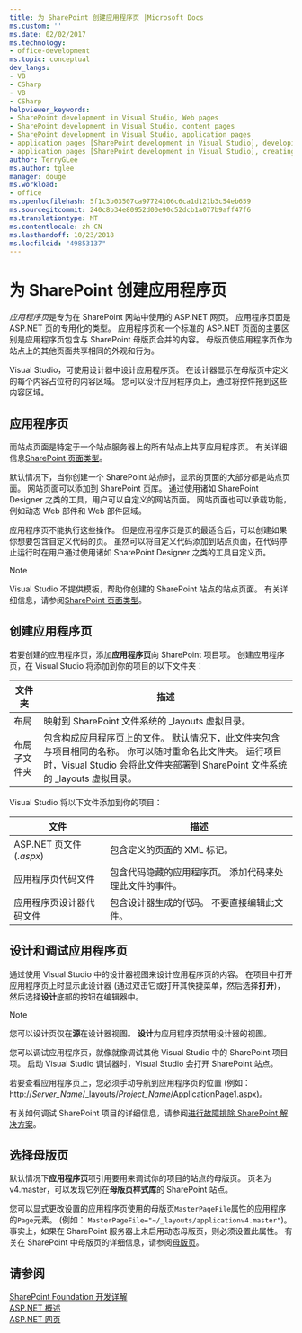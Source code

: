 ```yaml
---
title: 为 SharePoint 创建应用程序页 |Microsoft Docs
ms.custom: ''
ms.date: 02/02/2017
ms.technology:
- office-development
ms.topic: conceptual
dev_langs:
- VB
- CSharp
- VB
- CSharp
helpviewer_keywords:
- SharePoint development in Visual Studio, Web pages
- SharePoint development in Visual Studio, content pages
- SharePoint development in Visual Studio, application pages
- application pages [SharePoint development in Visual Studio], developing
- application pages [SharePoint development in Visual Studio], creating
author: TerryGLee
ms.author: tglee
manager: douge
ms.workload:
- office
ms.openlocfilehash: 5f1c3b03507ca97724106c6ca1d121b3c54eb659
ms.sourcegitcommit: 240c8b34e80952d00e90c52dcb1a077b9aff47f6
ms.translationtype: MT
ms.contentlocale: zh-CN
ms.lasthandoff: 10/23/2018
ms.locfileid: "49853137"
---
```

# <a name="create-application-pages-for-sharepoint"></a>为 SharePoint 创建应用程序页
  *应用程序页*是专为在 SharePoint 网站中使用的 ASP.NET 网页。 应用程序页面是 ASP.NET 页的专用化的类型。 应用程序页和一个标准的 ASP.NET 页面的主要区别是应用程序页包含与 SharePoint 母版页合并的内容。 母版页使应用程序页作为站点上的其他页面共享相同的外观和行为。  
  
 Visual Studio，可使用设计器中设计应用程序页。 在设计器显示在母版页中定义的每个内容占位符的内容区域。 您可以设计应用程序页上，通过将控件拖到这些内容区域。  
  
## <a name="application-pages"></a>应用程序页
 而站点页面是特定于一个站点服务器上的所有站点上共享应用程序页。 有关详细信息[SharePoint 页面类型](http://go.microsoft.com/fwlink/?LinkID=211584)。  
  
 默认情况下，当你创建一个 SharePoint 站点时，显示的页面的大部分都是站点页面。 网站页面可以添加到 SharePoint 页库。 通过使用诸如 SharePoint Designer 之类的工具，用户可以自定义的网站页面。 网站页面也可以承载功能，例如动态 Web 部件和 Web 部件区域。  
  
 应用程序页不能执行这些操作。 但是应用程序页是页的最适合后，可以创建如果你想要包含自定义代码的页。 虽然可以将自定义代码添加到站点页面，在代码停止运行时在用户通过使用诸如 SharePoint Designer 之类的工具自定义页。  
  
> [!NOTE]  
>  Visual Studio 不提供模板，帮助你创建的 SharePoint 站点的站点页面。 有关详细信息，请参阅[SharePoint 页面类型](http://go.microsoft.com/fwlink/?LinkID=211584)。  
  
## <a name="create-an-application-page"></a>创建应用程序页
 若要创建的应用程序页，添加**应用程序页**向 SharePoint 项目项。 创建应用程序页，在 Visual Studio 将添加到你的项目的以下文件夹：  
  
|文件夹|描述|  
|------------|-----------------|  
|布局|映射到 SharePoint 文件系统的 _layouts 虚拟目录。|  
|布局子文件夹|包含构成应用程序页上的文件。 默认情况下，此文件夹包含与项目相同的名称。 你可以随时重命名此文件夹。 运行项目时，Visual Studio 会将此文件夹部署到 SharePoint 文件系统的 _layouts 虚拟目录。|  
  
 Visual Studio 将以下文件添加到你的项目：  
  
|文件|描述|  
|----------|-----------------|  
|ASP.NET 页文件 (*.aspx*)|包含定义的页面的 XML 标记。|  
|应用程序页代码文件|包含代码隐藏的应用程序页。 添加代码来处理此文件的事件。|  
|应用程序页设计器代码文件|包含设计器生成的代码。 不要直接编辑此文件。|  
  
## <a name="design-and-debug-an-application-page"></a>设计和调试应用程序页
 通过使用 Visual Studio 中的设计器视图来设计应用程序页的内容。 在项目中打开应用程序页上时显示此设计器 (通过双击它或打开其快捷菜单，然后选择**打开**)，然后选择**设计**底部的按钮在编辑器中。  
  
> [!NOTE]  
>  您可以设计页仅在**源**在设计器视图。 **设计**为应用程序页禁用设计器的视图。  
  
 您可以调试应用程序页，就像就像调试其他 Visual Studio 中的 SharePoint 项目项。 启动 Visual Studio 调试器时，Visual Studio 会打开 SharePoint 站点。  
  
 若要查看应用程序页上，您必须手动导航到应用程序页的位置 (例如： http://<em>Server_Name</em>/_layouts/*Project_Name*/ApplicationPage1.aspx)。  
  
 有关如何调试 SharePoint 项目的详细信息，请参阅[进行故障排除 SharePoint 解决方案](../sharepoint/troubleshooting-sharepoint-solutions.md)。  
  
## <a name="choose-a-master-page"></a>选择母版页
 默认情况下**应用程序页**项引用要用来调试你的项目的站点的母版页。 页名为 v4.master，可以发现它列在**母版页样式库**的 SharePoint 站点。  
  
 您可以显式更改设置的应用程序页使用的母版页`MasterPageFile`属性的应用程序的`Page`元素。 (例如： `MasterPageFile="~/_layouts/applicationv4.master"`)。 事实上，如果在 SharePoint 服务器上未启用动态母版页，则必须设置此属性。 有关在 SharePoint 中母版页的详细信息，请参阅[母版页](http://go.microsoft.com/fwlink/?LinkID=169281)。  
  
## <a name="see-also"></a>请参阅
 [SharePoint Foundation 开发详解](http://go.microsoft.com/fwlink/?LinkID=182103)   
 [ASP.NET 概述](/aspnet/overview)   
 [ASP.NET 网页](/aspnet/web-pages/index)   
  
